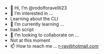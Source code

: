 - 👋 Hi, I’m @rodolforavellli23
- 👀 I’m interested in ...
- 	Learning about the CLI
- 🌱 I’m currently learning ...
-	bash script 
- 💞️ I’m looking to collaborate on ...
- 	Not at this moment
- 📫 How to reach me ...
	r-rav@hotmail.com
